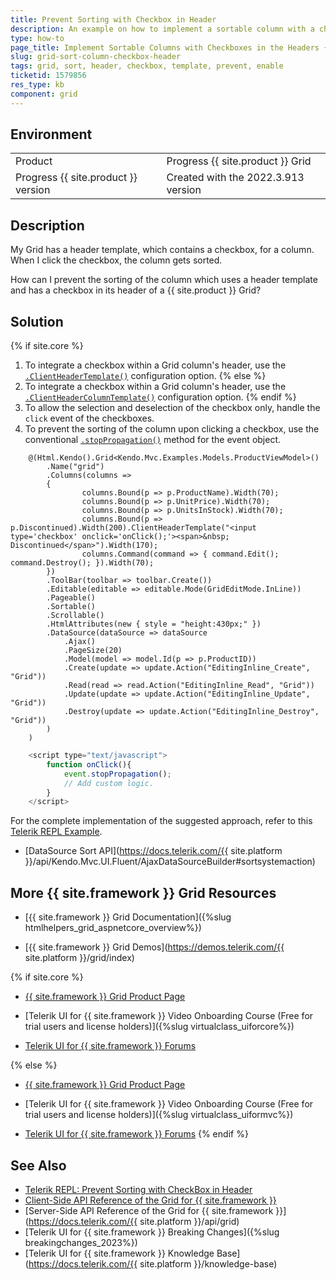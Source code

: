 ```yaml
---
title: Prevent Sorting with Checkbox in Header
description: An example on how to implement a sortable column with a checkbox in the {{ site.product }} Grid header.
type: how-to
page_title: Implement Sortable Columns with Checkboxes in the Headers {{ site.product }} Grid
slug: grid-sort-column-checkbox-header
tags: grid, sort, header, checkbox, template, prevent, enable
ticketid: 1579856
res_type: kb
component: grid
---
```


## Environment

<table>
 <tr>
  <td>Product</td>
  <td>Progress {{ site.product }} Grid</td>
 </tr>
 <tr>
  <td>Progress {{ site.product }} version</td>
  <td>Created with the 2022.3.913 version</td>
 </tr>
</table>


## Description

My Grid has a header template, which contains a checkbox, for a column. When I click the checkbox, the column gets sorted.

How can I prevent the sorting of the column which uses a header template and has a checkbox in its header of a {{ site.product }} Grid?

## Solution

{% if site.core %}
1. To integrate a checkbox within a Grid column's header, use the [`.ClientHeaderTemplate()`](https://docs.telerik.com/aspnet-core/api/kendo.mvc.ui.fluent/gridboundcolumnbuilder#clientheadertemplatesystemstring) configuration option.
{% else %}
1. To integrate a checkbox within a Grid column's header, use the [`.ClientHeaderColumnTemplate()`](https://docs.telerik.com/aspnet-mvc/api/kendo.mvc.ui.fluent/gridboundcolumnbuilder#groupheadercolumntemplatesystemaction) configuration option.
{% endif %}
1. To allow the selection and deselection of the checkbox only, handle the `click` event of the checkboxes.
1. To prevent the sorting of the column upon clicking a checkbox, use the conventional [`.stopPropagation()`](https://developer.mozilla.org/en-US/docs/Web/API/Event/stopPropagation) method for the event object.

```Index.cshtml
    @(Html.Kendo().Grid<Kendo.Mvc.Examples.Models.ProductViewModel>()
        .Name("grid")
        .Columns(columns =>
        {
                columns.Bound(p => p.ProductName).Width(70);
                columns.Bound(p => p.UnitPrice).Width(70);
                columns.Bound(p => p.UnitsInStock).Width(70);
                columns.Bound(p => p.Discontinued).Width(200).ClientHeaderTemplate("<input type='checkbox' onclick='onClick();'><span>&nbsp; Discontinued</span>").Width(170);
                columns.Command(command => { command.Edit(); command.Destroy(); }).Width(70);
        })
        .ToolBar(toolbar => toolbar.Create())
        .Editable(editable => editable.Mode(GridEditMode.InLine))
        .Pageable()
        .Sortable()
        .Scrollable()
        .HtmlAttributes(new { style = "height:430px;" })
        .DataSource(dataSource => dataSource
            .Ajax()
            .PageSize(20)
            .Model(model => model.Id(p => p.ProductID))
            .Create(update => update.Action("EditingInline_Create", "Grid"))
            .Read(read => read.Action("EditingInline_Read", "Grid"))
            .Update(update => update.Action("EditingInline_Update", "Grid"))
            .Destroy(update => update.Action("EditingInline_Destroy", "Grid"))
        )
    )
```
```Script.js
    <script type="text/javascript">
        function onClick(){
            event.stopPropagation();
            // Add custom logic.
        }
    </script>
```

For the complete implementation of the suggested approach, refer to this [Telerik REPL Example](https://netcorerepl.telerik.com/wmaDmAvR194a6niJ25).

* [DataSource Sort API](https://docs.telerik.com/{{ site.platform }}/api/Kendo.Mvc.UI.Fluent/AjaxDataSourceBuilder#sortsystemaction)


## More {{ site.framework }} Grid Resources

* [{{ site.framework }} Grid Documentation]({%slug htmlhelpers_grid_aspnetcore_overview%})

* [{{ site.framework }} Grid Demos](https://demos.telerik.com/{{ site.platform }}/grid/index)

{% if site.core %}
* [{{ site.framework }} Grid Product Page](https://www.telerik.com/aspnet-core-ui/grid)

* [Telerik UI for {{ site.framework }} Video Onboarding Course (Free for trial users and license holders)]({%slug virtualclass_uiforcore%})

* [Telerik UI for {{ site.framework }} Forums](https://www.telerik.com/forums/aspnet-core-ui)

{% else %}
* [{{ site.framework }} Grid Product Page](https://www.telerik.com/aspnet-mvc/grid)

* [Telerik UI for {{ site.framework }} Video Onboarding Course (Free for trial users and license holders)]({%slug virtualclass_uiformvc%})

* [Telerik UI for {{ site.framework }} Forums](https://www.telerik.com/forums/aspnet-mvc)
{% endif %}

## See Also

* [Telerik REPL: Prevent Sorting with CheckBox in Header](https://netcorerepl.telerik.com/wmaDmAvR194a6niJ25)
* [Client-Side API Reference of the Grid for {{ site.framework }}](https://docs.telerik.com/kendo-ui/api/javascript/ui/grid)
* [Server-Side API Reference of the Grid for {{ site.framework }}](https://docs.telerik.com/{{ site.platform }}/api/grid)
* [Telerik UI for {{ site.framework }} Breaking Changes]({%slug breakingchanges_2023%})
* [Telerik UI for {{ site.framework }} Knowledge Base](https://docs.telerik.com/{{ site.platform }}/knowledge-base)
